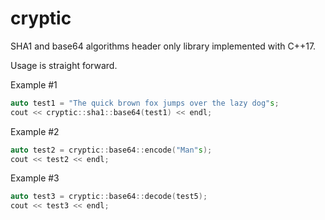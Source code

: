 # cryptic
SHA1 and base64 algorithms header only library implemented with C++17.

Usage is straight forward.

Example #1
```c++
auto test1 = "The quick brown fox jumps over the lazy dog"s;
cout << cryptic::sha1::base64(test1) << endl;
```
Example #2
```c++
auto test2 = cryptic::base64::encode("Man"s);
cout << test2 << endl;
```
Example #3
```c++
auto test3 = cryptic::base64::decode(test5);
cout << test3 << endl;
```
